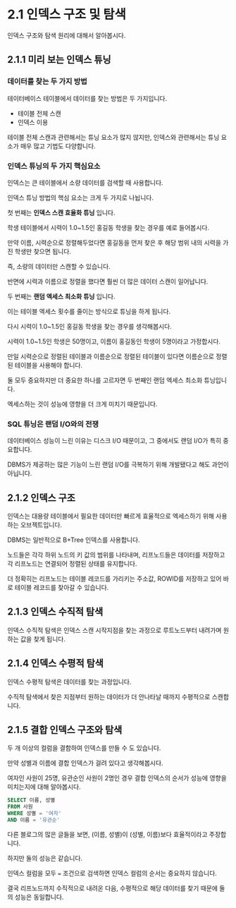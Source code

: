 # 2.1 인덱스 구조 및 탐색

인덱스 구조와 탐색 원리에 대해서 알아봅시다.



## 2.1.1 미리 보는 인덱스 튜닝

### 데이터를 찾는 두 가지 방법

테이터베이스 테이블에서 데이터를 찾는 방법은 두 가지입니다.

* 테이블 전체 스캔
* 인덱스 이용

테이블 전체 스캔과 관련해서는 튜닝 요소가 많지 않지만, 인덱스와 관련해서는 튜닝 요소가 매우 많고 기법도 다양합니다.



### 인덱스 튜닝의 두 가지 핵심요소

인덱스는 큰 테이블에서 소량 데이터를 검색할 때 사용합니다.

인덱스 튜닝 방법의 핵심 요소는 크게 두 가지로 나뉩니다.

첫 번째는 **인덱스 스캔 효율화 튜닝** 입니다.

학생 테이블에서 시력이 1.0~1.5인 홍길동 학생을 찾는 경우를 예로 들어봅시다.

만약 이름, 시력순으로 정렬해두었다면 홍길동을 먼저 찾은 후 해당 범위 내의 시력을 가진 학생만 찾으면 됩니다.

즉, 소량의 데이터만 스캔할 수 있습니다.

반면에 시력과 이름으로 정렬을 했다면 훨씬 더 많은 데이터 스캔이 일어납니다.



두 번째는 **랜덤 엑세스 최소화 튜닝** 입니다.

이는 테이블 엑세스 횟수를 줄이는 방식으로 튜닝을 하게 됩니다.

다시 시력이 1.0~1.5인 홍길동 학생을 찾는 경우를 생각해봅시다.

시력이 1.0~1.5인 학생은 50명이고, 이름이 홍길동인 학생이 5명이라고 가정합시다.

만일 시력순으로 정렬된 테이블과 이름순으로 정렬된 테이블이 있다면 이름순으로 정렬된 테이블을 사용해야 합니다.



둘 모두 중요하지만 더 중요한 하나를 고르자면 두 번째인 랜덤 엑세스 최소화 튜닝입니다.

엑세스하는 것이 성능에 영향을 더 크게 미치기 때문입니다.



### SQL 튜닝은 랜덤 I/O와의 전쟁

데이터베이스 성능이 느린 이유는 디스크 I/O 때문이고, 그 중에서도 랜덤 I/O가 특히 중요합니다.

DBMS가 제공하는 많은 기능이 느린 랜덤 I/O를 극복하기 위해 개발됐다고 해도 과언이 아닙니다.





## 2.1.2 인덱스 구조

인덱스는 대용량 테이블에서 필요한 데이터만 빠르게 효율적으로 엑세스하기 위해 사용하는 오브젝트입니다.

DBMS는 일반적으로 B+Tree 인덱스를 사용합니다.

노드들은 각각 하위 노드의 키 값의 범위를 나타내며, 리프노드들은 데이터를 저장하고 각 리프노드는 연결되어 정렬된 상태를 유지합니다.

더 정확히는 리프노드는 테이블 레코드를 가리키는 주소값, ROWID를 저장하고 있어 바로 테이블 레코드를 찾아갈 수 있습니다.





## 2.1.3 인덱스 수직적 탐색

인덱스 수직적 탐색은 인덱스 스캔 시작지점을 찾는 과정으로 루트노드부터 내려가며 원하는 값을 찾게 됩니다.



## 2.1.4 인덱스 수평적 탐색

인덱스 수평적 탐색은 데이터를 찾는 과정입니다.

수직적 탐색에서 찾은 지점부터 원하는 데이터가 더 안나타날 때까지 수평적으로 스캔합니다.





## 2.1.5 결합 인덱스 구조와 탐색

두 개 이상의 컬럼을 결함하여 인덱스를 만들 수 도 있습니다.

만약 성별과 이름에 결합 인덱스가 걸려 있다고 생각해봅시다.

여자인 사원이 25명, 유관순인 사원이 2명인 경우 결합 인덱스의 순서가 성능에 영향을 미치는지에 대해 알아봅시다.

```SQL
SELECT 이름, 성별
FROM 사원
WHERE 성별 = '여자'
AND 이름 = '유관순'
```



다른 블로그의 많은 글들을 보면, (이름, 성별)이 (성별, 이름)보다 효율적이라고 주장합니다.

하지만 둘의 성능은 같습니다.

인덱스 컬럼을 모두 `=` 조건으로 검색하면 인덱스 컬럼의 순서는 중요하지 않습니다.

결국 리프노드까지 수직적으로 내려온 다음, 수평적으로 해당 데이터를 찾기 때문에 둘의 성능은 동일합니다.